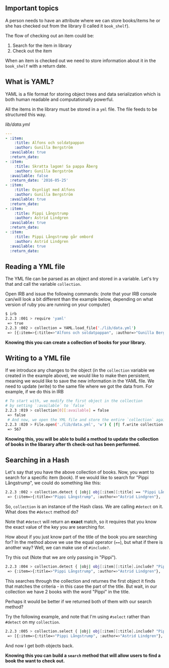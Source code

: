 ## Important topics

A person needs to have an attribute where we can store books/items he or she has checked out from the library (I called it `book_shelf`). 

The flow of checking out an item could be: 

1. Search for the item in library
2. Check out the item

When an item is checked out we need to store information about it in the `book_shelf` with a return date. 

## What is YAML?

YAML is a file format for storing object trees and data serialization which is both human readable and computationally powerful. 

All the items in the library must be stored in a `yml` file. The file feeds to be structured this way.

_lib/data.yml_

```yml
---
- :item:
    :title: Alfons och soldatpappan
    :author: Gunilla Bergström
  :available: true
  :return_date: 
- :item:
    :title: Skratta lagom! Sa pappa Åberg
    :author: Gunilla Bergström
  :available: false
  :return_date: '2016-05-25'
- :item:
    :title: Osynligt med Alfons
    :author: Gunilla Bergström
  :available: true
  :return_date: 
- :item:
    :title: Pippi Långstrump
    :author: Astrid Lindgren
  :available: true
  :return_date: 
- :item:
    :title: Pippi Långstrump går ombord
    :author: Astrid Lindgren
  :available: true
  :return_date: 
```
## Reading a YML file

The YML file can be parsed as an object and stored in a variable. Let's try that and call the variable `collection`. 

Open IRB and issue the following commands: (note that your IRB console can/will look a bit different than the example below, depending on what version of ruby you are running on your computer)

```bash
$ irb
2.2.3 :001 > require 'yaml'
 => true 
2.2.3 :002 > collection = YAML.load_file('./lib/data.yml')
 => [{:item=>{:title=>"Alfons och soldatpappan", :author=>"Gunilla Bergström"}, :available=>true, :return_date=>nil}, {:item=>{:title=>"Skratta lagom! Sa pappa Åberg", :author=>"Gunilla Bergström"}, :available=>false, :return_date=>"2016-05-25"}, {:item=>{:title=>"Osynligt med Alfons", :author=>"Gunilla Bergström"}, :available=>true, :return_date=>nil}, {:item=>{:title=>"Pippi Långstrump", :author=>"Astrid Lindgren"}, :available=>true, :return_date=>nil}, {:item=>{:title=>"Pippi Långstrump går ombord", :author=>"Astrid Lindgren"}, :available=>true, :return_date=>nil}]
```

**Knowing this you can create a collection of books for your library.**

## Writing to a YML file
If we introduce any changes to the object (in the `collection` variable we created in the example above), we would like to make then persistent, meaning we would like to save the new information in the YAML file.  We need to update (write) to the same file where we got the data from. For example, if we do this in IRB

```bash
# To start with, we modify the first object in the collection
# by setting `:available` to `false`
2.2.3 :019 > collection[0][:available] = false
 => false
 # And now, we open the YML file and store the entire `collection` again. 
2.2.3 :020 > File.open('./lib/data.yml', 'w') { |f| f.write collection.to_yaml }
 => 567
 ```
 
**Knowing this, you will be able to build a method to update the collection of books in the libarary after th check-out has been performed.**


## Searching in a Hash

Let's say that you have the above collection of books. Now, you want to search for a specific item (book). If we would like to search for "Pippi Långstrump", we could do something like this:

```bash
2.2.3 :002 > collection.detect { |obj| obj[:item][:title] == "Pippi Långstrump"  }
 => {:item=>{:title=>"Pippi Långstrump", :author=>"Astrid Lindgren"}, :available=>true, :return_date=>nil} 
```

So, `collection` is an instance of the Hash class. We are calling `#detect` on it. What does the `#detect` method do?

Note that `#detect` will return an **exact** match, so it requires that you know the exact value of the key you are searching for. 

How about if you just know part of the title of the book you are searching for? In the method above we use the equal operator (`==`), but what if there is another way? Well, we can make use of `#include?`. 

Try this out (Note that we are only passing in "Pippi"). 

```bash
2.2.3 :004 > collection.detect { |obj| obj[:item][:title].include? "Pippi"  }
 => {:item=>{:title=>"Pippi Långstrump", :author=>"Astrid Lindgren"}, :available=>true, :return_date=>nil} 
```

This searches through the collection and returnes the first object it finds that matches the criteria - in this case the part of the title. But wait, in our collection we have 2 books with the word "Pippi" in the title.

Perhaps it would be better if we returned both of them with our search method?

Try the following example, and note that I'm using `#select` rather than `#detect` on my `collection`.

```bash
2.2.3 :005 > collection.select { |obj| obj[:item][:title].include? "Pippi"  }
 => [{:item=>{:title=>"Pippi Långstrump", :author=>"Astrid Lindgren"}, :available=>true, :return_date=>nil}, {:item=>{:title=>"Pippi Långstrump går ombord", :author=>"Astrid Lindgren"}, :available=>true, :return_date=>nil}]
```

And now I get both objects back. 

**Knowing this you can build a `search` method that will allow users to find a book the want to check out.**

```

 




 
